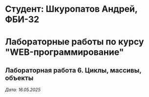 # Студент: Шкуропатов Андрей, ФБИ-32

# Лабораторные работы по курсу "WEB-программирование"

## Лабораторная работа 6. Циклы, массивы, объекты

*Дата: 16.05.2025*